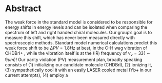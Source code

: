 # Abstract
The weak force in the standard model is considered to be responsible for energy shifts in energy levels and can be isolated when comparing the spectrum of left and right handed chiral molecules. Our group’s goal is to measure this shift, which has never been measured directly with spectroscopic methods.
Standard model numerical calculations predict this weak force shift to be $\Delta PV = 1.8Hz$ at best, in the C-H wag vibration of CHDBrI+ <!--TODO: Cite-->, while the vibration itself is at the (IR) frequency of $\nu_v = 33 (\sim 9 \mu m)$!
Our parity violation (PV) measurement plan, broadly speaking consists of (1) initializing our candidate molecule (CHDBrI), (2) ionizing it, (3) sympathetically cool it with an easily LASER cooled metal (Yb+ in our current attempts),  (4) employ a 
<!--stackedit_data:
eyJoaXN0b3J5IjpbLTEwNTY1NDQ0NTAsMTEzNjMzMDk0NCwtMT
k2MzE3ODA0LDc1ODA3NzY3NSwtMTg1NTIzMzk5MiwtMjA4ODc0
NjYxMiwtMzMyNDU1MzYzXX0=
-->